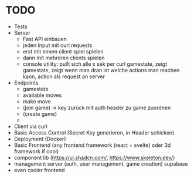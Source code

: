 # TODO
- Tests
- Server
    - Fast API einbauen 
    - jeden Input mit curl requests
    - erst mit einem client spiel spielen 
    - dann mit mehreren clients spielen
    - console utility: pullt sich alle x sek per curl gamestate, zeigt gamestate, zeigt wenn man dran ist welche actions man machen kann, action als request an server
- Endpoints
    - gamestate
    - available moves
    - make move 
    - (join game) -> key zurück mit auth header zu game zuordnen 
    - (create game)
    - 
- Client via curl
- Basic Access Control (Secret Key generieren, in Header schicken)
- Deployment (Docker)
- Basic Frontend (any frontend framework (react + svelte) oder 3d framework if cool)
- component lib (https://ui.shadcn.com/, https://www.skeleton.dev/)
- management server (auth, user management, game creation) supabase
- even cooler frontend